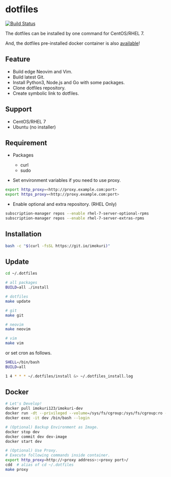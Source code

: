 # dotfiles

[![Build Status](https://travis-ci.org/IMOKURI/dotfiles.svg?branch=master)](https://travis-ci.org/IMOKURI/dotfiles)

The dotfiles can be installed by one command for CentOS/RHEL 7.

And, the dotfiles pre-installed docker container is also [available](https://hub.docker.com/repository/docker/imokuri123/imokuri-dev)!

## Feature

- Build edge Neovim and Vim.
- Build latest Git.
- Install Python3, Node.js and Go with some packages.
- Clone dotfiles repository.
- Create symbolic link to dotfiles.

## Support

- CentOS/RHEL 7
- Ubuntu (no installer)

## Requirement

- Packages
  - curl
  - sudo

- Set environment variables if you need to use proxy.

```bash
export http_proxy=<http://proxy.example.com:port>
export https_proxy=<http://proxy.example.com:port>
```

- Enable optional and extra repository. (RHEL Only)

```bash
subscription-manager repos --enable rhel-7-server-optional-rpms
subscription-manager repos --enable rhel-7-server-extras-rpms
```

## Installation

```bash
bash -c "$(curl -fsSL https://git.io/imokuri)"
```

## Update

```bash
cd ~/.dotfiles

# all packages
BUILD=all ./install

# dotfiles
make update

# git
make git

# neovim
make neovim

# vim
make vim
```

or set cron as follows.

```bash
SHELL=/bin/bash
BUILD=all

1 4 * * * ~/.dotfiles/install &> ~/.dotfiles_install.log
```

## Docker

```bash
# Let's Develop!
docker pull imokuri123/imokuri-dev
docker run -dt --privileged --volume=/sys/fs/cgroup:/sys/fs/cgroup:ro --name dev imokuri123/imokuri-dev
docker exec -it dev /bin/bash --login

# (Optional) Backup Environment as Image.
docker stop dev
docker commit dev dev-image
docker start dev

# (Optional) Use Proxy.
# Execute following commands inside container.
export http_proxy=http://<proxy address>:<proxy port>/
cdd  # alias of cd ~/.dotfiles
make proxy
```
